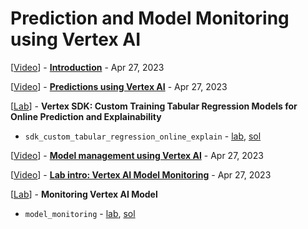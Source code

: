 # Prediction and Model Monitoring using Vertex AI

[<a class="reference external" href="https://www.youtube.com/watch?v=r1fPhdyqAFc" target="_blank">Video</a>] - **[Introduction](intro.md)** - Apr 27, 2023

[<a class="reference external" href="https://www.youtube.com/watch?v=lqzp9k7sAhA" target="_blank">Video</a>] - **[Predictions using Vertex AI](predictions_using_vertex_ai.md)** - Apr 27, 2023

[<a class="reference external" href="https://www.cloudskillsboost.google/course_sessions/2438562/labs/376617" target="_blank">Lab</a>] - **Vertex SDK: Custom Training Tabular Regression Models for Online Prediction and Explainability**
* `sdk_custom_tabular_regression_online_explain` - <a class="reference external" href="https://github.com/GoogleCloudPlatform/training-data-analyst/blob/master/courses/machine_learning/deepdive2/machine_learning_in_the_enterprise/labs/sdk_custom_tabular_regression_online_explain.ipynb" target="_blank">lab</a>, <a class="reference external" href="https://github.com/GoogleCloudPlatform/training-data-analyst/blob/master/courses/machine_learning/deepdive2/machine_learning_in_the_enterprise/solutions/sdk_custom_tabular_regression_online_explain.ipynb" target="_blank">sol</a>

[<a class="reference external" href="https://www.youtube.com/watch?v=bGy5NwXpqZY" target="_blank">Video</a>] - **[Model management using Vertex AI](model_management_using_vertex_ai.md)** - Apr 27, 2023

[<a class="reference external" href="https://www.youtube.com/watch?v=Yw9yHDIbZPE" target="_blank">Video</a>] - **[Lab intro: Vertex AI Model Monitoring](lab_intro_vertex_ai_model_monitoring.md)** - Apr 27, 2023

[<a class="reference external" href="https://www.cloudskillsboost.google/course_sessions/2438562/labs/376620" target="_blank">Lab</a>] - **Monitoring Vertex AI Model**
* `model_monitoring` - <a class="reference external" href="https://github.com/GoogleCloudPlatform/training-data-analyst/blob/master/courses/machine_learning/deepdive2/machine_learning_in_the_enterprise/labs/model_monitoring.ipynb" target="_blank">lab</a>, <a class="reference external" href="https://github.com/GoogleCloudPlatform/training-data-analyst/blob/master/courses/machine_learning/deepdive2/machine_learning_in_the_enterprise/solutions/model_monitoring.ipynb" target="_blank">sol</a>
